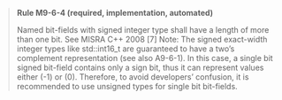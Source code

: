 > **Rule M9-6-4 (required, implementation, automated)**
>
> Named bit-fields with signed integer type shall have a length of more
> than one bit.
> See MISRA C++ 2008 [7]
> Note: The signed exact-width integer types like std::int16_t are guaranteed to have a
> two’s complement representation (see also A9-6-1). In this case, a single bit signed
> bit-field contains only a sign bit, thus it can represent values either (-1) or (0).
> Therefore, to avoid developers’ confusion, it is recommended to use unsigned types
> for single bit bit-fields.
